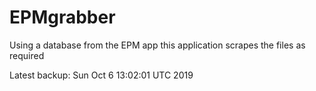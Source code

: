 # EPMgrabber
Using a database from the EPM app this application scrapes the files as required


Latest backup: Sun Oct 6 13:02:01 UTC 2019
